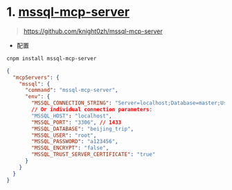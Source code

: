 # 1. [mssql-mcp-server](https://smithery.ai/server/@knight0zh/mssql-mcp-server)
> https://github.com/knight0zh/mssql-mcp-server
- 配置

```bash
cnpm install mssql-mcp-server
```

```json
{
  "mcpServers": {
    "mssql": {
      "command": "mssql-mcp-server",
      "env": {
        "MSSQL_CONNECTION_STRING": "Server=localhost;Database=master;User Id=sa;Password=yourpassword;",
        // Or individual connection parameters:
        "MSSQL_HOST": "localhost",
        "MSSQL_PORT": "3306", // 1433
        "MSSQL_DATABASE": "beijing_trip",
        "MSSQL_USER": "root",
        "MSSQL_PASSWORD": "a123456",
        "MSSQL_ENCRYPT": "false",
        "MSSQL_TRUST_SERVER_CERTIFICATE": "true"
      }
    }
  }
}
```